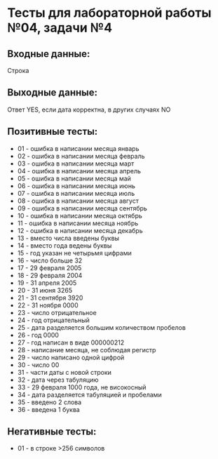 # Тесты для лабораторной работы №04, задачи №4

## Входные данные:
Строка

## Выходные данные:
Ответ YES, если дата корректна, в других случаях NO

## Позитивные тесты:
- 01 - ошибка в написании месяца январь
- 02 - ошибка в написании месяца февраль
- 03 - ошибка в написании месяца март
- 04 - ошибка в написании месяца апрель
- 05 - ошибка в написании месяца май
- 06 - ошибка в написании месяца июнь
- 07 - ошибка в написании месяца июль
- 08 - ошибка в написании месяца август
- 09 - ошибка в написании месяца сентябрь
- 10 - ошибка в написании месяца октябрь
- 11 - ошибка в написании месяца ноябрь
- 12 - ошибка в написании месяца декабрь
- 13 - вместо числа введены буквы
- 14 - вместо года ведены буквы
- 15 - год указан не четырьмя цифрами
- 16 - число больше 32
- 17 - 29 февраля 2005
- 18 - 29 февраля 2004
- 19 - 31 апреля 2005
- 20 - 31 июня 3265
- 21 - 31 сентября 3920
- 22 - 31 ноября 0000
- 23 - число отрицательное
- 24 - год отрицательный
- 25 - дата разделяется большим количеством пробелов
- 26 - год 0000
- 27 - год написан в виде 000000212
- 28 - написание месяца, не соблюдая регистр
- 29 - число написано одной цифрой
- 30 - число 00
- 31 - части даты с новой строки
- 32 - дата через табуляцию
- 33 - 29 февраля 1000 года, не високосный
- 34 - дата разделяется табуляцией и пробелами
- 35 - введено 2 слова
- 36 - введена 1 буква

## Негативные тесты:
- 01 - в строке >256 символов
